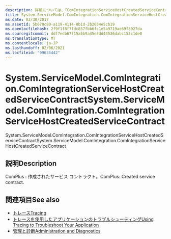```yaml
---
description: 詳細については、「ComIntegrationServiceHostCreatedServiceContract」を参照してください。
title: System.ServiceModel.ComIntegration.ComIntegrationServiceHostCreatedServiceContract
ms.date: 03/30/2017
ms.assetid: 5b670c80-a119-4114-8b1d-2b2034e5cb19
ms.openlocfilehash: 2f9f1f8f7fdc857fbb6fc1e5a9719ae69f3927da
ms.sourcegitcommit: ddf7edb67715a5b9a45e3dd44536dabc153c1de0
ms.translationtype: MT
ms.contentlocale: ja-JP
ms.lasthandoff: 02/06/2021
ms.locfileid: "99635442"
---
```

# <a name="systemservicemodelcomintegrationcomintegrationservicehostcreatedservicecontract"></a><span data-ttu-id="1217f-103">System.ServiceModel.ComIntegration.ComIntegrationServiceHostCreatedServiceContract</span><span class="sxs-lookup"><span data-stu-id="1217f-103">System.ServiceModel.ComIntegration.ComIntegrationServiceHostCreatedServiceContract</span></span>

<span data-ttu-id="1217f-104">System.ServiceModel.ComIntegration.ComIntegrationServiceHostCreatedServiceContract</span><span class="sxs-lookup"><span data-stu-id="1217f-104">System.ServiceModel.ComIntegration.ComIntegrationServiceHostCreatedServiceContract</span></span>  
  
## <a name="description"></a><span data-ttu-id="1217f-105">説明</span><span class="sxs-lookup"><span data-stu-id="1217f-105">Description</span></span>  

 <span data-ttu-id="1217f-106">ComPlus : 作成されたサービス コントラクト。</span><span class="sxs-lookup"><span data-stu-id="1217f-106">ComPlus: Created service contract.</span></span>  
  
## <a name="see-also"></a><span data-ttu-id="1217f-107">関連項目</span><span class="sxs-lookup"><span data-stu-id="1217f-107">See also</span></span>

- [<span data-ttu-id="1217f-108">トレース</span><span class="sxs-lookup"><span data-stu-id="1217f-108">Tracing</span></span>](index.md)
- [<span data-ttu-id="1217f-109">トレースを使用したアプリケーションのトラブルシューティング</span><span class="sxs-lookup"><span data-stu-id="1217f-109">Using Tracing to Troubleshoot Your Application</span></span>](using-tracing-to-troubleshoot-your-application.md)
- [<span data-ttu-id="1217f-110">管理と診断</span><span class="sxs-lookup"><span data-stu-id="1217f-110">Administration and Diagnostics</span></span>](../index.md)
